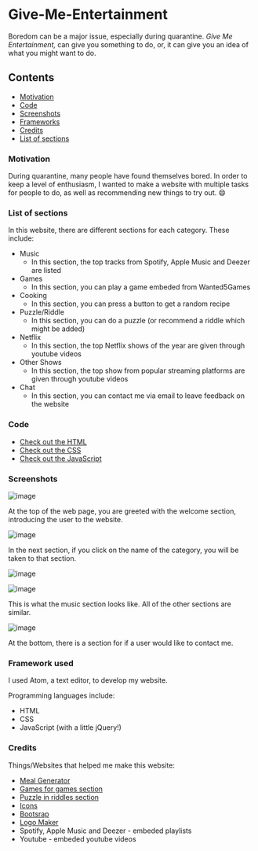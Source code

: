 # Give-Me-Entertainment
Boredom can be a major issue, especially during quarantine. *Give Me Entertainment,* can give you something to do, or, it can give you an idea of what you might want to do.

## Contents
- [Motivation](https://github.com/TheCodingCrystal/Give-Me-Entertainment#motivation)
- [Code](https://github.com/TheCodingCrystal/Give-Me-Entertainment#code)
- [Screenshots](https://github.com/TheCodingCrystal/Give-Me-Entertainment#screenshots)
- [Frameworks](https://github.com/TheCodingCrystal/Give-Me-Entertainment#frameworks)
- [Credits](https://github.com/TheCodingCrystal/Give-Me-Entertainment#credits)
- [List of sections](https://github.com/TheCodingCrystal/Give-Me-Entertainment#list-of-sections)

### Motivation
During quarantine, many people have found themselves bored. In order to keep a level of enthusiasm, I wanted to make a website with multiple tasks for people to do, as well as recommending new things to try out. :smile:

### List of sections
In this website, there are different sections for each category. These include:
- Music
  - In this section, the top tracks from Spotify, Apple Music and Deezer are listed
- Games
  - In this section, you can play a game embeded from Wanted5Games
- Cooking
  - In this section, you can press a button to get a random recipe
- Puzzle/Riddle
  - In this section, you can do a puzzle (or recommend a riddle which might be added)
- Netflix
  - In this section, the top Netflix shows of the year are given through youtube videos
- Other Shows
  - In this section, the top show from popular streaming platforms are given through youtube videos
- Chat
  - In this section, you can contact me via email to leave feedback on the website

### Code
- [Check out the HTML](index.html)
- [Check out the CSS](styles.css)
- [Check out the JavaScript](index.js)

### Screenshots
![image](https://user-images.githubusercontent.com/50976601/84556383-4d8c0b80-ad1a-11ea-9b6f-a1abf6aacf77.png)

At the top of the web page, you are greeted with the welcome section, introducing the user to the website.

![image](https://user-images.githubusercontent.com/50976601/84556408-7dd3aa00-ad1a-11ea-94d8-81a37c200e72.png)

In the next section, if you click on the name of the category, you will be taken to that section.

![image](https://user-images.githubusercontent.com/50976601/84556416-96dc5b00-ad1a-11ea-9525-0f82510e5ddc.png)

![image](https://user-images.githubusercontent.com/50976601/84556435-b4a9c000-ad1a-11ea-9602-34b59b777776.png)

This is what the music section looks like. All of the other sections are similar.

![image](https://user-images.githubusercontent.com/50976601/84556597-a019f780-ad1b-11ea-9b6d-737e6636ef25.png)

At the bottom, there is a section for if a user would like to contact me.

### Framework used
I used Atom, a text editor, to develop my website.

Programming languages include:
- HTML
- CSS
- JavaScript (with a little jQuery!)

### Credits
Things/Websites that helped me make this website:
- [Meal Generator](https://www.freecodecamp.org/news/creating-a-random-meal-generator/)
- [Games for games section](https://wanted5games.com/portfolio/)
- [Puzzle in riddles section](https://www.jigsawplanet.com/)
- [Icons](https://fontawesome.com/)
- [Bootsrap](https://getbootstrap.com/)
- [Logo Maker](https://logomakr.com/)
- Spotify, Apple Music and Deezer - embeded playlists
- Youtube - embeded youtube videos
